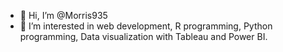 - 👋 Hi, I’m @Morris935
- 👀 I’m interested in web development,
 R programming, Python programming, 
Data visualization with Tableau and Power BI.





<!---
Morris935/Morris935 is a ✨ special ✨ repository because its `README.md` (this file) appears on your GitHub profile.
You can click the Preview link to take a look at your changes.
--->
